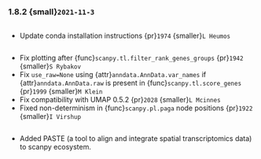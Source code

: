 ### 1.8.2 {small}`2021-11-3`

```{rubric} Docs
```

- Update conda installation instructions {pr}`1974` {smaller}`L Heumos`

```{rubric} Bug fixes
```

- Fix plotting after {func}`scanpy.tl.filter_rank_genes_groups` {pr}`1942` {smaller}`S Rybakov`
- Fix `use_raw=None` using {attr}`anndata.AnnData.var_names` if {attr}`anndata.AnnData.raw`
  is present in {func}`scanpy.tl.score_genes` {pr}`1999` {smaller}`M Klein`
- Fix compatibility with UMAP 0.5.2 {pr}`2028` {smaller}`L Mcinnes`
- Fixed non-determinism in {func}`scanpy.pl.paga` node positions {pr}`1922` {smaller}`I Virshup`

```{rubric} Ecosystem
```

- Added PASTE (a tool to align and integrate spatial transcriptomics data) to scanpy ecosystem.
